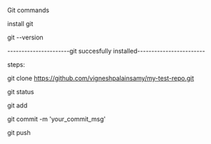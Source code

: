 Git commands

install git

git --version

----------------------git succesfully installed------------------------


steps:

git clone https://github.com/vigneshpalainsamy/my-test-repo.git

git status

git add <your-file-name>

git commit -m 'your_commit_msg'

git push